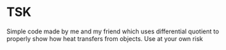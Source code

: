 # TSK

Simple code made by me and my friend which uses differential quotient to properly show how heat transfers from objects. Use at your own risk
